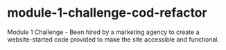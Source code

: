 # module-1-challenge-cod-refactor
Module 1 Challenge - Been hired by a marketing agency to create a website-started code provided to make the site accessible and functional.
